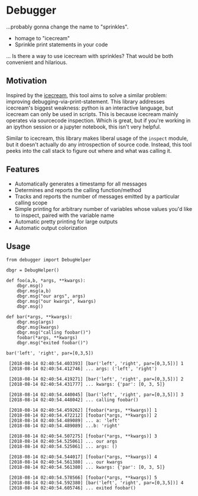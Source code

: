 # Debugger

...probably gonna change the name to "sprinkles".
* homage to "icecream"
* Sprinkle print statements in your code

... Is there a way to use icecream with sprinkles? That would be both convenient and hilarious.

## Motivation

Inspired by the [icecream](https://github.com/gruns/icecream), this tool aims to solve a similar problem: improving debugging-via-print-statement. This library addresses icecream's biggest weakness: python is an interactive language, but icecream can only be used in scripts. This is because icecream mainly operates via sourcecode inspection. Which is great, but if you're working in an ipython session or a jupyter notebook, this isn't very helpful.

Similar to icecream, this library makes liberal usage of the `inspect` module, but it doesn't actually do any introspection of source code. Instead, this tool peeks into the call stack to figure out where and what was calling it.

## Features

* Automatically generates a timestamp for all messages
* Determines and reports the calling function/method
* Tracks and reports the number of messages emitted by a particular calling scope
* Simple printing for arbitrary number of variables whose values you'd like to inspect, paired with the variable name
* Automatic pretty printing for large outputs
* Automatic output colorization

## Usage

```
from debugger import DebugHelper

dbgr = DebugHelper()

def foo(a,b, *args, **kwargs):
    dbgr.msg()
    dbgr.msg(a,b)
    dbgr.msg("our args", args)
    dbgr.msg("our kwargs", kwargs)
    dbgr.msg()

def bar(*args, **kwargs):
    dbgr.msg(args)
    dbgr.msg(kwargs)
    dbgr.msg("calling foobar()")
    foobar(*args, **kwargs)
    dbgr.msg("exited foobar()")

bar('left', 'right', par=[0,3,5])
```

```
 [2018-08-14 02:40:54.403393] [bar('left', 'right', par=[0,3,5])] 1
 [2018-08-14 02:40:54.412746] ... args: ('left', 'right')

 [2018-08-14 02:40:54.419271] [bar('left', 'right', par=[0,3,5])] 2
 [2018-08-14 02:40:54.431777] ... kwargs: {'par': [0, 3, 5]}

 [2018-08-14 02:40:54.440045] [bar('left', 'right', par=[0,3,5])] 3
 [2018-08-14 02:40:54.448042] ... calling foobar()

 [2018-08-14 02:40:54.459262] [foobar(*args, **kwargs)] 1
 [2018-08-14 02:40:54.472212] [foobar(*args, **kwargs)] 2
 [2018-08-14 02:40:54.489089] ... a: 'left'
 [2018-08-14 02:40:54.489089] ...b: 'right'

 [2018-08-14 02:40:54.507275] [foobar(*args, **kwargs)] 3
 [2018-08-14 02:40:54.525061] ... our args
 [2018-08-14 02:40:54.525061] ... args: ()

 [2018-08-14 02:40:54.544017] [foobar(*args, **kwargs)] 4
 [2018-08-14 02:40:54.561380] ... our kwargs
 [2018-08-14 02:40:54.561380] ... kwargs: {'par': [0, 3, 5]}

 [2018-08-14 02:40:54.578566] [foobar(*args, **kwargs)] 5
 [2018-08-14 02:40:54.592380] [bar('left', 'right', par=[0,3,5])] 4
 [2018-08-14 02:40:54.605746] ... exited foobar()
```
